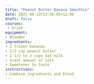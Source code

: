 ```yaml
---
title: "Peanut Butter Banana Smoothie"
date: 2021-08-13T13:56:05+12:00
draft: false
courses:
 - Drink
equipment:
- Blender
ingredients:
- 2 frozen bananas
- 1/3 cup peanut butter
- 1 1/2 to 2 cups oat milk
- Scant amount of salt
- Sweetener to taste
instructions:
- Combine ingredients and blend
---
```


